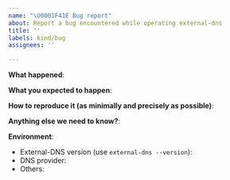 ```yaml
---
name: "\U0001F41E Bug report"
about: Report a bug encountered while operating external-dns
title: ''
labels: kind/bug
assignees: ''

---
```


<!--
Please use this template while reporting a bug and provide as much info as possible. Not doing so may result in your bug not being addressed in a timely manner. Thanks!

Make sure to validate the behavior against latest release https://github.com/kubernetes-sigs/external-dns/releases as we don't support past versions.
-->

**What happened**:

**What you expected to happen**:

**How to reproduce it (as minimally and precisely as possible)**:

<!--
Please provide as much detail as possible, including Kubernetes manifests with spec.status, ExternalDNS arguments, and logs. Reproducing bugs without sufficient information is time-consuming and often impossible.
-->

**Anything else we need to know?**:

**Environment**:

- External-DNS version (use `external-dns --version`):
- DNS provider:
- Others:
